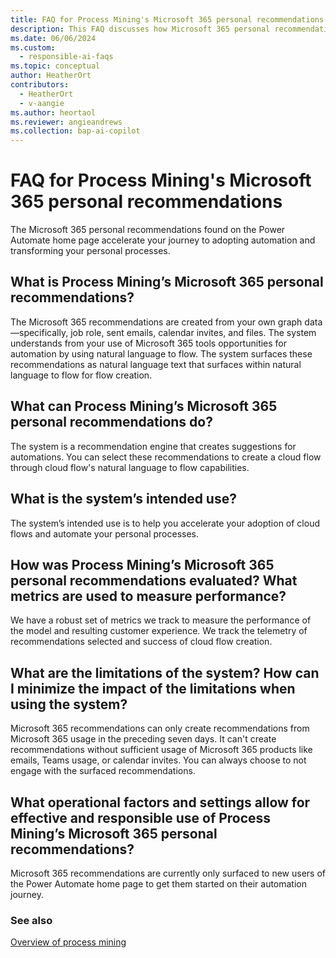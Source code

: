 ```yaml
---
title: FAQ for Process Mining's Microsoft 365 personal recommendations
description: This FAQ discusses how Microsoft 365 personal recommendations found on the Power Automate home page help you accelerate your adoption of cloud flows and automate your personal processes.
ms.date: 06/06/2024
ms.custom: 
  - responsible-ai-faqs
ms.topic: conceptual
author: HeatherOrt
contributors:
  - HeatherOrt
  - v-aangie
ms.author: heortaol
ms.reviewer: angieandrews
ms.collection: bap-ai-copilot
---
```


# FAQ for Process Mining's Microsoft 365 personal recommendations

The Microsoft 365 personal recommendations found on the Power Automate home page accelerate your journey to adopting automation and transforming your personal processes.

## What is Process Mining’s Microsoft 365 personal recommendations?

The Microsoft 365 recommendations are created from your own graph data&mdash;specifically, job role, sent emails, calendar invites, and files. The system understands from your use of Microsoft 365 tools opportunities for automation by using natural language to flow. The system surfaces these recommendations as natural language text that surfaces within natural language to flow for flow creation.

## What can Process Mining’s Microsoft 365 personal recommendations do?  

The system is a recommendation engine that creates suggestions for automations. You can select these recommendations to create a cloud flow through cloud flow's natural language to flow capabilities.

## What is the system’s intended use?

The system’s intended use is to help you accelerate your adoption of cloud flows and automate your personal processes.

## How was Process Mining’s Microsoft 365 personal recommendations evaluated? What metrics are used to measure performance?

We have a robust set of metrics we track to measure the performance of the model and resulting customer experience. We track the telemetry of recommendations selected and success of cloud flow creation.

## What are the limitations of the system? How can I minimize the impact of the limitations when using the system?

Microsoft 365 recommendations can only create recommendations from Microsoft 365 usage in the preceding seven days. It can't create recommendations without sufficient usage of Microsoft 365 products like emails, Teams usage, or calendar invites. You can always choose to not engage with the surfaced recommendations.

## What operational factors and settings allow for effective and responsible use of Process Mining’s Microsoft 365 personal recommendations?

Microsoft 365 recommendations are currently only surfaced to new users of the Power Automate home page to get them started on their automation journey.

### See also

[Overview of process mining](process-mining-overview.md)